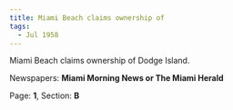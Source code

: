 ```yaml
---  
title: Miami Beach claims ownership of  
tags:  
  - Jul 1958  
---  
```

  
Miami Beach claims ownership of Dodge Island.  
  
Newspapers: **Miami Morning News or The Miami Herald**  
  
Page: **1**, Section: **B** 
